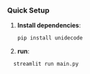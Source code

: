
### Quick Setup  
1. **Install dependencies**:  
   ```bash
   pip install unidecode
   ```  
2. **run**:  
 ```bash
   streamlit run main.py
   ```  